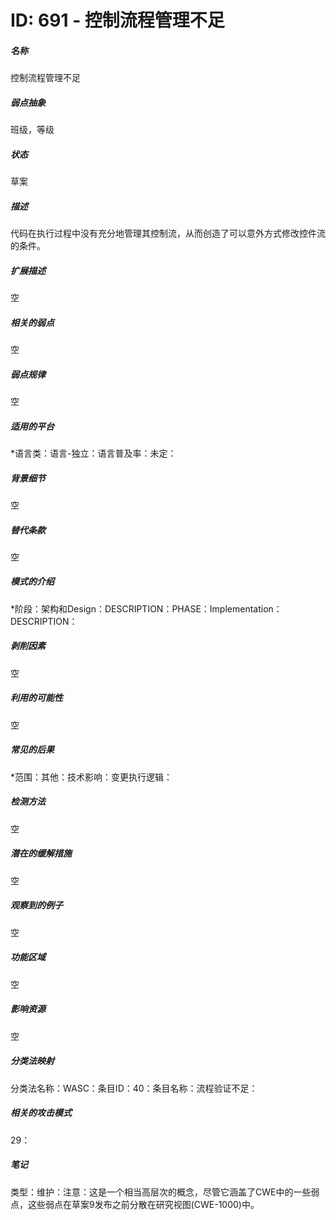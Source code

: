 # ID: 691 - 控制流程管理不足
<h5>名称</h5>控制流程管理不足
<h5>弱点抽象</h5>班级，等级
<h5>状态</h5>草案
<h5>描述</h5>代码在执行过程中没有充分地管理其控制流，从而创造了可以意外方式修改控件流的条件。
<h5>扩展描述</h5>空
<h5>相关的弱点</h5>空
<h5>弱点规律</h5>空
<h5>适用的平台</h5>*语言类：语言-独立：语言普及率：未定：
<h5>背景细节</h5>空
<h5>替代条款</h5>空
<h5>模式的介绍</h5>*阶段：架构和Design：DESCRIPTION：PHASE：Implementation：DESCRIPTION：
<h5>剥削因素</h5>空
<h5>利用的可能性</h5>空
<h5>常见的后果</h5>*范围：其他：技术影响：变更执行逻辑：
<h5>检测方法</h5>空
<h5>潜在的缓解措施</h5>空
<h5>观察到的例子</h5>空
<h5>功能区域</h5>空
<h5>影响资源</h5>空
<h5>分类法映射</h5>分类法名称：WASC：条目ID：40：条目名称：流程验证不足：
<h5>相关的攻击模式</h5>29：
<h5>笔记</h5>类型：维护：注意：这是一个相当高层次的概念，尽管它涵盖了CWE中的一些弱点，这些弱点在草案9发布之前分散在研究视图(CWE-1000)中。

